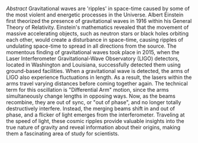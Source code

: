 *Abstract* 
Gravitational waves are 'ripples' in space-time caused by some of the most violent and 
energetic processes in the Universe. Albert Einstein first theorized the presence of 
gravitational waves in 1916 within his General Theory of Relativity. Einstein's mathematics 
revealed that the movement of massive accelerating objects, such as neutron stars or black 
holes orbiting each other, would create a disturbance in space-time, causing ripples of 
undulating space-time to spread in all directions from the source.
The momentous finding of gravitational waves took place in 2015, when the Laser 
Interferometer Gravitational-Wave Observatory (LIGO) detectors, located in Washington and 
Louisiana, successfully detected them using ground-based facilities. When a gravitational 
wave is detected, the arms of LIGO also experience fluctuations in length. As a result, the 
lasers within the arms travel varying distances before coming together again. The technical 
term for this oscillation is "Differential Arm" motion, since the arms simultaneously change 
lengths in opposing ways. Now, as the beams recombine, they are out of sync, or "out of 
phase", and no longer totally destructively interfere. Instead, the merging beams shift in and 
out of phase, and a flicker of light emerges from the interferometer.
Traveling at the speed of light, these cosmic ripples provide valuable insights into the true 
nature of gravity and reveal information about their origins, making them a fascinating area 
of study for scientists.
